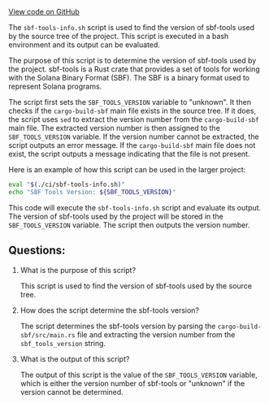 [View code on GitHub](https://github.com/solana-labs/solana/blob/master/ci/sbf-tools-info.sh)

The `sbf-tools-info.sh` script is used to find the version of sbf-tools used by the source tree of the project. This script is executed in a bash environment and its output can be evaluated. 

The purpose of this script is to determine the version of sbf-tools used by the project. sbf-tools is a Rust crate that provides a set of tools for working with the Solana Binary Format (SBF). The SBF is a binary format used to represent Solana programs. 

The script first sets the `SBF_TOOLS_VERSION` variable to "unknown". It then checks if the `cargo-build-sbf` main file exists in the source tree. If it does, the script uses `sed` to extract the version number from the `cargo-build-sbf` main file. The extracted version number is then assigned to the `SBF_TOOLS_VERSION` variable. If the version number cannot be extracted, the script outputs an error message. If the `cargo-build-sbf` main file does not exist, the script outputs a message indicating that the file is not present. 

Here is an example of how this script can be used in the larger project:

```bash
eval "$(./ci/sbf-tools-info.sh)"
echo "SBF Tools Version: ${SBF_TOOLS_VERSION}"
```

This code will execute the `sbf-tools-info.sh` script and evaluate its output. The version of sbf-tools used by the project will be stored in the `SBF_TOOLS_VERSION` variable. The script then outputs the version number.
## Questions: 
 1. What is the purpose of this script?
    
    This script is used to find the version of sbf-tools used by the source tree.

2. How does the script determine the sbf-tools version?
    
    The script determines the sbf-tools version by parsing the `cargo-build-sbf/src/main.rs` file and extracting the version number from the `sbf_tools_version` string.

3. What is the output of this script?
    
    The output of this script is the value of the `SBF_TOOLS_VERSION` variable, which is either the version number of sbf-tools or "unknown" if the version cannot be determined.